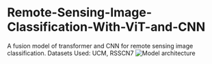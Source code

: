 # Remote-Sensing-Image-Classification-With-ViT-and-CNN
A fusion model of transformer and CNN for remote sensing image classification. Datasets Used: UCM, RSSCN7
![Model architecture]([relative%20path/to/img.jpg?raw=true](https://github.com/NifulIslam/Remote-Sensing-Image-Classification-With-ViT-and-CNN/blob/main/vit-cnn.png)https://github.com/NifulIslam/Remote-Sensing-Image-Classification-With-ViT-and-CNN/blob/main/vit-cnn.png "Model architecture")
